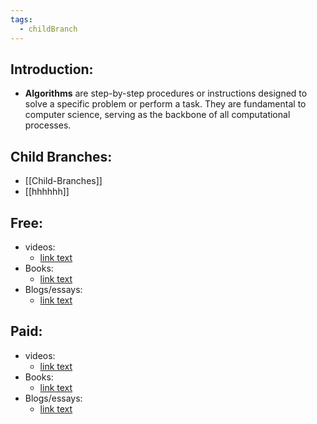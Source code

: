 ```yaml
---
tags:
  - childBranch
---
```

## Introduction:
- **Algorithms** are step-by-step procedures or instructions designed to solve a specific problem or perform a task. They are fundamental to computer science, serving as the backbone of all computational processes.
## Child Branches:
- [[Child-Branches]]
- [[hhhhhh]]
## Free:
 - videos:
	 - [link text](https://example.com)
- Books:
	- [link text](https://example.com)
- Blogs/essays:
	 - [link text](https://example.com)
## Paid:
 - videos:
	 - [link text](https://example.com)
- Books:
	- [link text](https://example.com)
- Blogs/essays:
	 - [link text](https://example.com)